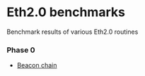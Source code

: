 # Eth2.0 benchmarks
Benchmark results of various Eth2.0 routines

### Phase 0
- [Beacon chain](https://github.com/harmony-dev/eth2.0-benchmarks/blob/master/0_beacon-chain.md)

